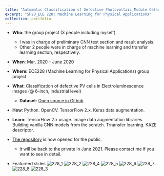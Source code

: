 ```yaml
---
title: "Automatic Classification of Defective Photovoltaic Module Cells in Electroluminescence Images"
excerpt: "SP20_ECE 228: Machine Learning for Physical Applications"
collection: portfolio
---
```


- **Who**: the group project (3 people including myself)
  - I was in charge of preliminary CNN test section and result analysis.
  - Other 2 people were in charge of machine learning and transfer learning section, respectively.
- **When**: Mar. 2020 - June 2020
- **Where**: ECE228 (Machine Learning for Physical Applications) group project
- **What**: Classification of defective PV cells in Electroluminescence images (@ 6-inch, industrial level)
  - **Dataset**: [Open source in Github](https://github.com/zae-bayern/elpv-dataset)
- **How**: Python. OpenCV. TensorFlow 2.x. Keras data augmentation.
- **Learn**: TensorFlow 2.x usage. Image data augmentation libraries. Building vanilla CNN models from the scratch. Trnansfer learning. KAZE descriptor.
- [The repository](https://github.com/haenara-shin/ECE228_Proejct.git) is now opened for the public.
  - It will be back to the private in June 2021. Please contact me if you want to see in detail.

- Featureed slides
![228_1](https://user-images.githubusercontent.com/58493928/117561100-9478a300-b048-11eb-870b-02c66e986bd9.png)
![228_2](https://user-images.githubusercontent.com/58493928/117561103-9cd0de00-b048-11eb-8777-3f976ce8971a.png)
![228_4](https://user-images.githubusercontent.com/58493928/117561109-a9553680-b048-11eb-8eec-b0813438c0c2.png)
![228_5](https://user-images.githubusercontent.com/58493928/117561111-afe3ae00-b048-11eb-8b9d-14b26b5cd184.png)
![228_6](https://user-images.githubusercontent.com/58493928/117561116-b70abc00-b048-11eb-8a50-e1d2b6bc362a.png)
![228_7](https://user-images.githubusercontent.com/58493928/117561119-bd009d00-b048-11eb-9f32-0e74074a9079.png)
![228_8](https://user-images.githubusercontent.com/58493928/117561123-c2f67e00-b048-11eb-8e74-3d3c2fc81e1a.png)
![228_3](https://user-images.githubusercontent.com/58493928/117561105-a35f5580-b048-11eb-8cfa-9c1a9c6e2bb6.png)
